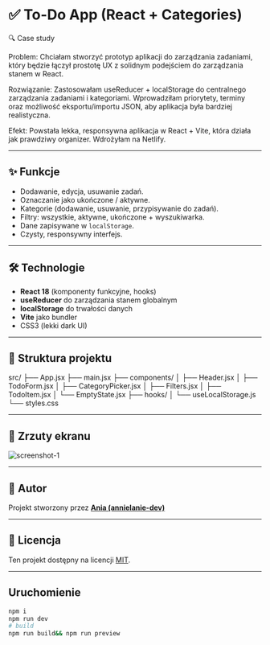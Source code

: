 # ✅ To-Do App (React + Categories)

🔍 Case study

Problem:
Chciałam stworzyć prototyp aplikacji do zarządzania zadaniami, który będzie łączył prostotę UX z solidnym podejściem do zarządzania stanem w React.

Rozwiązanie:
Zastosowałam useReducer + localStorage do centralnego zarządzania zadaniami i kategoriami. Wprowadziłam priorytety, terminy oraz możliwość eksportu/importu JSON, aby aplikacja była bardziej realistyczna.

Efekt:
Powstała lekka, responsywna aplikacja w React + Vite, która działa jak prawdziwy organizer. Wdrożyłam na Netlify.

---

## ✨ Funkcje
- Dodawanie, edycja, usuwanie zadań.
- Oznaczanie jako ukończone / aktywne.
- Kategorie (dodawanie, usuwanie, przypisywanie do zadań).
- Filtry: wszystkie, aktywne, ukończone + wyszukiwarka.
- Dane zapisywane w `localStorage`.
- Czysty, responsywny interfejs.

---

## 🛠️ Technologie
- **React 18** (komponenty funkcyjne, hooks)
- **useReducer** do zarządzania stanem globalnym
- **localStorage** do trwałości danych
- **Vite** jako bundler
- CSS3 (lekki dark UI)

---

## 📂 Struktura projektu
src/
├── App.jsx
├── main.jsx
├── components/
│ ├── Header.jsx
│ ├── TodoForm.jsx
│ ├── CategoryPicker.jsx
│ ├── Filters.jsx
│ ├── TodoItem.jsx
│ └── EmptyState.jsx
├── hooks/
│ └── useLocalStorage.js
└── styles.css

---

## 📸 Zrzuty ekranu
![screenshot-1](https://github.com/user-attachments/assets/3eda60ee-55bd-41a1-a9be-ae8070d4402a)


---

## 📌 Autor
Projekt stworzony przez **[Ania (annielanie-dev)](https://github.com/annielanie-dev)**  

---

## 📄 Licencja
Ten projekt dostępny na licencji [MIT](LICENSE).

---

## Uruchomienie
```bash
npm i
npm run dev
# build
npm run build&& npm run preview




